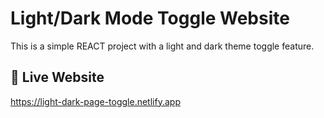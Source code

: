 # Light/Dark Mode Toggle Website

This is a simple REACT project with a light and dark theme toggle feature.

## 🔗 Live Website

<a href="https://light-dark-page-toggle.netlify.app" target="_blank" rel="noopener noreferrer">
https://light-dark-page-toggle.netlify.app
</a>

